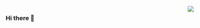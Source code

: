 <img align="right" src="https://github-readme-stats.vercel.app/api?username=ferrirW&show_icons=true&theme=onedark">

### Hi there 👋

<!-- [![My GitHub](https://github-readme-stats.vercel.app/api?username=ferrirW)]() -->

<!--
**ferrirW/ferrirW** is a ✨ _special_ ✨ repository because its `README.md` (this file) appears on your GitHub profile.

Here are some ideas to get you started:

- 🔭 I’m currently working on ...
- 🌱 I’m currently learning ...
- 👯 I’m looking to collaborate on ...
- 🤔 I’m looking for help with ...
- 💬 Ask me about ...
- 📫 How to reach me: ...
- 😄 Pronouns: ...
- ⚡ Fun fact: ...
-->

